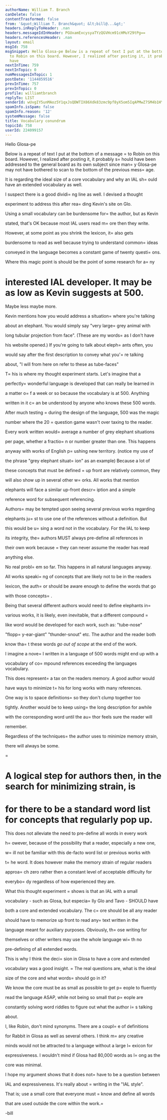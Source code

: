```yaml
---
authorName: William T. Branch
canDelete: false
contentTrasformed: false
from: '&quot;William T. Branch&quot; &lt;bill@...&gt;'
headers.inReplyToHeader: .nan
headers.messageIdInHeader: PGUxamExcysyaTYzQGVHcm91cHMuY29tPg==
headers.referencesHeader: .nan
layout: email
msgId: 758
msgSnippet: Hello Glosa-pe Below is a repeat of text I put at the bottom of a message
  to Robin on this board. However, I realized after posting it, it probably should
  have
nextInTime: 759
nextInTopic: 0
numMessagesInTopic: 1
postDate: '1144859516'
prevInTime: 757
prevInTopic: 0
profile: williamtbranch
replyTo: LIST
senderId: wUvgIY5unMAoz5Y1qxJsQDWTIX86Xdk83zmc9pf8yX5om5IqAPMwZ7SM4b1HYUmMpB2-RvYvI6QVJ_jACisqmOmx5OCSZ4qteIiiA7uobAiC8O9bvw
spamInfo.isSpam: false
spamInfo.reason: '12'
systemMessage: false
title: Vocabulary conundrum
topicId: 758
userId: 224099157
---
```


Hello Glosa-pe

Below is a repeat of text I put at the bottom of a message =
to Robin on
this board. However, I realized after posting it, it probably s=
hould
have been addressed to the general board as its own subject since man=
y
Glosa-pe may not have bothered to scan to the bottom of the previous
mess=
age.

It is regarding the ideal size of a core vocabulary and why an IAL
sh=
ould have an extended vocabulary as well.

I suspect there is a good dividi=
ng line as well. I devised a thought 

experiment to address this after rea=
ding Kevin's site on Glo.



Using a small vocabulary can be burdensome for=
 the author, but as Kevin 

stated, that's OK because most IAL users read m=
ore then they write. 

However, at some point as you shrink the lexicon, it=
 also gets 

burdensome to read as well because trying to understand common=
 ideas  

conveyed in the language becomes a constant game of twenty questi=
ons. 

Where this magic point is should be the point of some research for a=
ny 

interested IAL developer. It may be as low as Kevin suggests at 500. 
=

Maybe less maybe more.



Kevin mentions how you would address a situation=
 where you're talking 

about an elephant. You would simply say "very large=
 grey animal with 

long tubular projection from face". (These are my words=
 as I don't have 

his website opened.) If you're going to talk about eleph=
ants often, you 

would say after the first description to convey what you'=
re talking 

about, "I will from here on refer to these as tube-faces"



T=
his is where my thought experiment starts. Let's imagine that a 

perfectly=
 wonderful language is developed that can really be learned in 

a matter o=
f a week or so because the vocabulary is at 500. Anything 

written in it c=
an be understood by anyone who knows these 500 words. 

After much testing =
during the design of the language, 500 was the magic 

number where the 20 =
question game wasn't over taxing to the reader.



Every work written would=
 average a number of grey elephant situations 

per page, whether a fractio=
n or number greater than one. This happens 

anyway with works of English p=
ushing new territory. (notice my use of  

the phrase "grey elephant situat=
ion" as an example) Because a lot of 

these concepts that must be defined =
up front are relatively common, they 

will also show up in several other w=
orks. All works that mention 

elephants will face a similar up-front descr=
iption and a simple 

reference word for subsequent referencing.



Authors=
 may be tempted upon seeing several previous works regarding 

elephants ju=
st to use one of the references without a definition. But 

this would be u=
sing a word not in the vocabulary. For the IAL to keep 

its integrity, the=
 authors MUST always pre-define all references in 

their own work because =
they can never assume the reader has read 

anything else.



No real probl=
em so far. This happens in all natural languages anyway. 

All works speaki=
ng of concepts that are likely not to be in the readers 

lexicon, the auth=
or should be aware enough to define the words that go 

with those concepts=
.



Being that several different authors would need to define elephants in=
 

various works, it is likely, even inevitable, that a different compound =


like word would be developed for each work, such as: "tube-nose" 

"flopp=
y-ear-giant" "thunder-snout" etc. The author and the
reader both 

know tha=
t these words *go out of scope* at the end of the work.



I imagine a nove=
l written in a language of 500 words might end up with a 

vocabulary of co=
mpound references exceeding the languages vocabulary. 

This does represent=
 a tax on the readers memory. A good author would 

have ways to minimize t=
his for long works with many references.



One way is to space definitions=
 so they don't clump together too 

tightly. Another would be to keep using=
 the long description for awhile 

with the corresponding word until the au=
thor feels sure the reader will 

remember.



Regardless of the techniques=
 the author uses to minimize memory strain, 

there will always be some.


=

A logical step for authors then, in the search for minimizing strain, is 
=

for there to be a standard word list for concepts that regularly pop up. 
=

This does not alleviate the need to pre-define all words in every work 

h=
owever, because of the possibility that a reader, especially a new one, 

w=
ill not be familiar with this de-facto word list or previous works with 

t=
he word. It does however make the memory strain of regular readers 

approa=
ch zero rather then a constant level of acceptable difficulty for 

everybo=
dy regardless of how experienced they are.



What this thought experiment =
shows is that an IAL with a small 

vocabulary - such as Glosa, but especia=
lly Glo and Tavo - SHOULD have 

both a core and extended vocabulary. The c=
ore should be all any reader 

should have to memorize up front to read any=
 text written in the 

language meant for auxiliary purposes. Obviously, th=
ose writing for 

themselves or other writers may use the whole language wi=
th no 

pre-defining of all extended words.



This is why I think the deci=
sion in Glosa to have a core and extended 

vocabulary was a good insight. =
The real questions are, what is the ideal 

size of the core and what words=
 should go in it?



We know the core must be as small as possible to get p=
eople to fluently 

read the language ASAP, while not being so small that p=
eople are 

constantly solving word riddles to figure out what the author i=
s talking 

about.



I, like Robin, don't mind synonyms. There are a coupl=
e of definitions 

for Rabbit in Glosa as well as several others. I think m=
any creative 

minds would not be attracted to a language without a large l=
exicon for 

expressiveness. I wouldn't mind if Glosa had 80,000 words as l=
ong as the 

core was minimal.



I hope my argument shows that it does not=
 have to be a question between 

IAL and expressiveness. It's really about =
writing in the "IAL style". 

That is; use a small core that everyone must =
know and define all words 

that are used outside the core within the work.=




-bill









